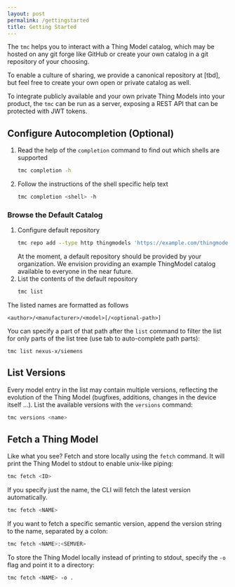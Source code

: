 ```yaml
---
layout: post
permalink: /gettingstarted
title: Getting Started
---
```


The ```tmc``` helps you to interact with a Thing Model catalog, which may be hosted on any git forge like GitHub or create your own catalog in a git repository of your choosing.

To enable a culture of sharing, we provide a canonical repository at [tbd], but feel free to create your own open or private catalog as well.

To integrate publicly available and your own private Thing Models into your product, the ```tmc``` can be run as a server, exposing a REST API that can be protected with JWT tokens.

## Configure Autocompletion (Optional)

1. Read the help of the ```completion``` command to find out which shells are supported
    ```bash
    tmc completion -h
    ```

2. Follow the instructions of the shell specific help text
    ```bash
    tmc completion <shell> -h
    ```

### Browse the Default Catalog

1. Configure default repository
    ```bash
    tmc repo add --type http thingmodels 'https://example.com/thingmodels'
    ```
   At the moment, a default repository should be provided by your organization. We envision providing an example ThingModel catalog available to everyone in the near future.
2. List the contents of the default repository
    ```bash
    tmc list
    ```

The listed names are formatted as follows

```
<author>/<manufacturer>/<model>[/<optional-path>]
```

You can specify a part of that path after the ```list``` command to filter the list for only parts of the list tree (use tab to auto-complete path parts):

```
tmc list nexus-x/siemens
```

## List Versions

Every model entry in the list may contain multiple versions, reflecting the evolution of the Thing Model (bugfixes, additions, changes in the device itself ...). List the available versions with the ```versions``` command:

```bash
tmc versions <name>
```

## Fetch a Thing Model

Like what you see? Fetch and store locally using the ```fetch``` command. It will print the Thing Model to stdout to enable unix-like piping:

```bash
tmc fetch <ID>
```

If you specify just the name, the CLI will fetch the latest version automatically. 

```bash
tmc fetch <NAME>
```

If you want to fetch a specific semantic version, append the version string to the name, separated by a colon:

```bash
tmc fetch <NAME>:<SEMVER>
```

To store the Thing Model locally instead of printing to stdout, specify the ```-o``` flag and point it to a directory:

```bash
tmc fetch <NAME> -o .
```
